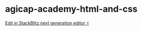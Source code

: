 # agicap-academy-html-and-css

[Edit in StackBlitz next generation editor ⚡️](https://stackblitz.com/~/github.com/al-agicap/agicap-academy-html-and-css)